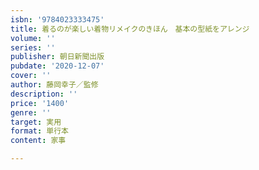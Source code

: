 ```yaml
---
isbn: '9784023333475'
title: 着るのが楽しい着物リメイクのきほん　基本の型紙をアレンジ
volume: ''
series: ''
publisher: 朝日新聞出版
pubdate: '2020-12-07'
cover: ''
author: 藤岡幸子／監修
description: ''
price: '1400'
genre: ''
target: 実用
format: 単行本
content: 家事

---
```

